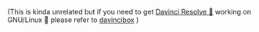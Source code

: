 (This is kinda unrelated but if you need to get [Davinci Resolve 🎥](https://www.blackmagicdesign.com/products/davinciresolve) working on GNU/Linux 🐧 please refer to [davincibox](https://github.com/zelikos/davincibox) )
